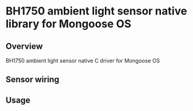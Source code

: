 # BH1750 ambient light sensor native library for Mongoose OS

## Overview

BH1750 ambient light sensor native C driver for Mongoose OS

## Sensor wiring

## Usage